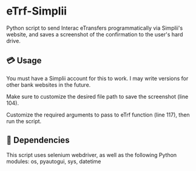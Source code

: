 # eTrf-Simplii
Python script to send Interac eTransfers programmatically via Simplii's website, and saves a screenshot of the confirmation to the user's hard drive.

## :credit_card: Usage

You must have a Simplii account for this to work. I may write versions for other bank websites in the future.

Make sure to customize the desired file path to save the screenshot (line 104).

Customize the required arguments to pass to eTrf function (line 117), then run the script.

## :snake: Dependencies

This script uses selenium webdriver, as well as the following Python modules:  os, pyautogui, sys, datetime
